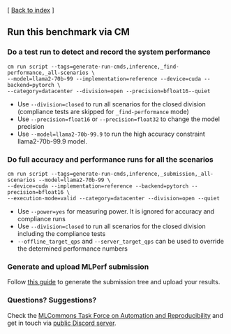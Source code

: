 [ [Back to index](README.md) ]


## Run this benchmark via CM


### Do a test run to detect and record the system performance

```
cm run script --tags=generate-run-cmds,inference,_find-performance,_all-scenarios \
--model=llama2-70b-99 --implementation=reference --device=cuda --backend=pytorch \
--category=datacenter --division=open --precision=bfloat16--quiet 
```
* Use `--division=closed` to run all scenarios for the closed division (compliance tests are skipped for `_find-performance` mode)
* Use `--precision=float16` or `--precision=float32` to change the model precision
* Use `--model=llama2-70b-99.9` to run the high accuracy constraint llama2-70b-99.9 model.



### Do full accuracy and performance runs for all the scenarios

```
cm run script --tags=generate-run-cmds,inference,_submission,_all-scenarios --model=llama2-70b-99 \
--device=cuda --implementation=reference --backend=pytorch --precision=bfloat16 \
--execution-mode=valid --category=datacenter --division=open --quiet
```

* Use `--power=yes` for measuring power. It is ignored for accuracy and compliance runs
* Use `--division=closed` to run all scenarios for the closed division including the compliance tests
* `--offline_target_qps` and `--server_target_qps` can be used to override the determined performance numbers

### Generate and upload MLPerf submission

Follow [this guide](../Submission.md) to generate the submission tree and upload your results.


### Questions? Suggestions?

Check the [MLCommons Task Force on Automation and Reproducibility](../../../taskforce.md) 
and get in touch via [public Discord server](https://discord.gg/JjWNWXKxwT).
